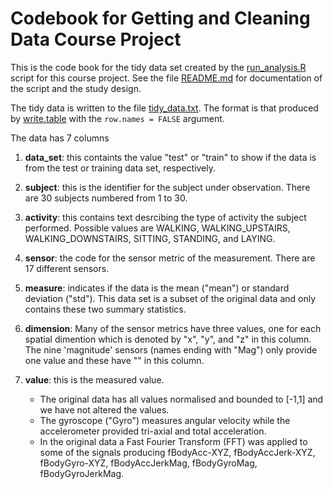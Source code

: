 # Codebook for Getting and Cleaning Data Course Project

This is the code book for the tidy data set created by the [run_analysis.R](run_analysis.R) script for this course project. See the file [README.md](README.md) for documentation of the script and the study design.

The tidy data is written to the file [tidy_data.txt](tidy_data.txt). The format is that produced by [write.table](https://www.rdocumentation.org/packages/utils/versions/3.6.1/topics/write.table) with the `row.names = FALSE` argument.

The data has 7 columns

1.  **data_set**: this containts the value "test" or "train" to show if the data is from the test or training data set, respectively.

2.  **subject**: this is the identifier for the subject under observation. There are 30 subjects numbered from 1 to 30.

3.  **activity**: this contains text desrcibing the type of activity the subject performed. Possible values are WALKING, WALKING_UPSTAIRS, WALKING_DOWNSTAIRS, SITTING,  STANDING, and LAYING.

4.  **sensor**: the code for the sensor metric of the measurement. There are 17 different sensors.

5.  **measure**: indicates if the data is the mean ("mean") or standard deviation ("std"). This data set is a subset of the original data and only contains these two summary statistics.

6.  **dimension**: Many of the sensor metrics have three values, one for each spatial dimention which is denoted by "x", "y", and "z" in this column. The nine 'magnitude' sensors (names ending with "Mag") only provide one value and these have "" in this column.

7.  **value**: this is the measured value.

    * The original data has all values normalised and bounded to [-1,1] and we have not altered the values.
    * The gyroscope ("Gyro") measures angular velocity while the accelerometer provided tri-axial and total acceleration. 
    * In the original data a Fast Fourier Transform (FFT) was applied to some of the signals producing fBodyAcc-XYZ, fBodyAccJerk-XYZ, fBodyGyro-XYZ, fBodyAccJerkMag, fBodyGyroMag, fBodyGyroJerkMag.

